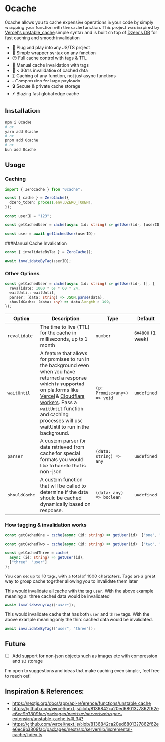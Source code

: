 # 0cache

0cache allows you to cache expensive operations in your code by simply wrapping your function with the `cache` function. This project was inspired by [Vercel's unstable_cache](https://nextjs.org/docs/app/api-reference/functions/unstable_cache) simple syntax and is built on top of [Dzero's DB](https://dzero.dev) for fast caching and smooth invalidation

- 🔌 Plug and play into any JS/TS project
- 🎯 Simple wrapper syntax on any function
- 🕑 Full cache control with tags & TTL
- 🔄 Manual cache invalidation with tags
- 🚫 < 30ms invalidation of cached data
- ∑ Caching of any function, not just async functions
- ▫︎ Compression for large payloads
- 🔒 Secure & private cache storage
- ⚡ Blazing fast global edge cache

## Installation

```bash
npm i 0cache
# or
yarn add 0cache
# or
pnpm add 0cache
# or
bun add 0cache
```

## Usage

### Caching

```ts
import { ZeroCache } from "0cache";

const { cache } = ZeroCache({
  dzero_token: process.env.DZERO_TOKEN!,
});

const userID = "123";

const getCachedUser = cache(async (id: string) => getUser(id), [userID]);

const user = await getCachedUser(userID);
```

###Manual Cache Invalidation

```ts
const { invalidateByTag } = ZeroCache();

await invalidateByTag(userID);
```

### Other Options

```ts
const getCachedUser = cache(async (id: string) => getUser(id), [], {
  revalidate: 1000 * 60 * 60 * 24,
  waitUntil: waitUntil,
  parser: (data: string) => JSON.parse(data),
  shouldCache: (data: any) => data.length > 100,
});
```

| Option        | Description                                                                                                                                                                                                                                                                                                                                                                                                              | Type                        | Default           |
| ------------- | ------------------------------------------------------------------------------------------------------------------------------------------------------------------------------------------------------------------------------------------------------------------------------------------------------------------------------------------------------------------------------------------------------------------------ | --------------------------- | ----------------- |
| `revalidate`  | The time to live (TTL) for the cache in milliseconds, up to 1 month                                                                                                                                                                                                                                                                                                                                                      | `number`                    | `604800` (1 week) |
| `waitUntil`   | A feature that allows for promises to run in the background even when you have returned a response which is supported on platforms like [Vercel](https://vercel.com/docs/functions/vercel-functions-package#waituntil) & [Cloudflare workers](https://developers.cloudflare.com/workers/runtime-apis/context/#waituntil). Pass a `waitUntil` function and caching processes will use waitUntil to run in the background. | `(p: Promise<any>) => void` | `undefined`       |
| `parser`      | A custom parser for data retrieved from cache for special formats you would like to handle that is non-json                                                                                                                                                                                                                                                                                                              | `(data: string) => any`     | `undefined`       |
| `shouldCache` | A custom function that will be called to determine if the data should be cached dynamically based on response.                                                                                                                                                                                                                                                                                                           | `(data: any) => boolean`    | `undefined`       |

### How tagging & invalidation works

```ts
const getCachedOne = cache(async (id: string) => getUser(id), ["one", "user"]);

const getCachedTwo = cache(async (id: string) => getUser(id), ["two", "user"]);

const getCachedThree = cache(
  async (id: string) => getUser(id),
  ["three", "user"]
);
```

You can set up to 10 tags, with a total of 1000 characters. Tags are a great way to group cache together allowing you to invalidate them later.

This would invalidate all cache with the tag `user`. With the above example meaning all three cached data would be invalidated.

```ts
await invalidateByTag(["user"]);
```

This would invalidate cache that has both `user` and `three` tags. With the above example meaning only the third cached data would be invalidated.

```ts
await invalidateByTag(["user", "three"]);
```

## Future

- [ ] Add support for non-json objects such as images etc with compression and s3 storage

I'm open to suggestions and ideas that make caching even simpler, feel free to reach out!

## Inspiration & References:

- https://nextjs.org/docs/app/api-reference/functions/unstable_cache
- https://github.com/vercel/next.js/blob/8136842ca20ed6801327862f62ee6ec9b3809fac/packages/next/src/server/web/spec-extension/unstable-cache.ts#L342
- https://github.com/vercel/next.js/blob/8136842ca20ed6801327862f62ee6ec9b3809fac/packages/next/src/server/lib/incremental-cache/index.ts
